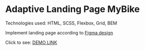# Adaptive Landing Page MyBike

Technologies used:  HTML, SCSS, Flexbox, Grid, BEM

Implement landing page according to [Figma design](https://www.figma.com/file/Ic3SlZjkATYaS7uTifZAIk/BIKE?node-id=0%3A1)

Click to see: [DEMO LINK](https://vasylzinchenko.github.io/layout_miami/) 
